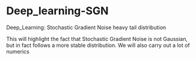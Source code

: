 # Deep_learning-SGN
Deep_Learning: Stochastic Gradient Noise heavy tail distribution

This will highlight the fact that Stochastic Gradient Noise is not Gaussian, but in fact follows a more stable distribution. We will also carry out a lot of numerics
